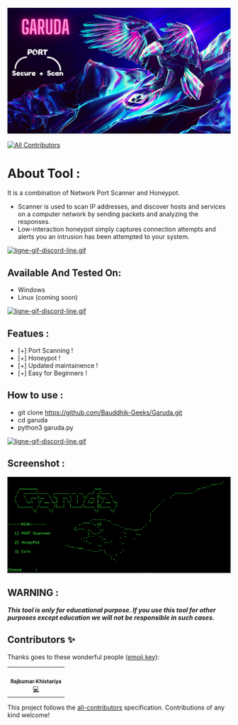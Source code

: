 ![logo](Garuda.png)
<!-- ALL-CONTRIBUTORS-BADGE:START - Do not remove or modify this section -->
[![All Contributors](https://img.shields.io/badge/all_contributors-1-orange.svg?style=flat-square)](#contributors-)
<!-- ALL-CONTRIBUTORS-BADGE:END -->
# About Tool :

It is a combination of Network Port Scanner and Honeypot.
* Scanner is used to scan IP addresses, and discover hosts and services on a computer network by sending packets and analyzing the responses.
* Low-interaction honeypot simply captures connection attempts and alerts you an intrusion has been attempted to your system. 

[![ligne-gif-discord-line.gif](https://i.postimg.cc/NFcy3t7v/ligne-gif-discord-line.gif)](https://postimg.cc/tZBC6LMB)
## Available And Tested On:
* Windows
* Linux (coming soon)
 
[![ligne-gif-discord-line.gif](https://i.postimg.cc/NFcy3t7v/ligne-gif-discord-line.gif)](https://postimg.cc/tZBC6LMB)

## Featues :
* [+] Port Scanning !
* [+] Honeypot !
* [+] Updated maintainence !
* [+] Easy for Beginners !

## How to use :
* git clone https://github.com/Bauddhik-Geeks/Garuda.git
* cd garuda
* python3 garuda.py

[![ligne-gif-discord-line.gif](https://i.postimg.cc/NFcy3t7v/ligne-gif-discord-line.gif)](https://postimg.cc/tZBC6LMB)

## Screenshot :
![logo](Screenshot.png)

  
## **WARNING :**
***This tool is only for educational purpose. If you use this tool for other purposes except education we will not be responsible in such cases.***

  

## Contributors ✨

Thanks goes to these wonderful people ([emoji key](https://allcontributors.org/docs/en/emoji-key)):

<!-- ALL-CONTRIBUTORS-LIST:START - Do not remove or modify this section -->
<!-- prettier-ignore-start -->
<!-- markdownlint-disable -->
<table>
  <tr>
    <td align="center"><a href="http://In process"><img src="https://avatars.githubusercontent.com/u/83064473?v=4?s=100" width="100px;" alt=""/><br /><sub><b>Rajkumar Khistariya</b></sub></a><br /><a href="https://github.com/Bauddhik-Geeks/Garuda/commits?author=Rajkumar-stackcoder" title="Code">💻</a></td>
  </tr>
</table>

<!-- markdownlint-restore -->
<!-- prettier-ignore-end -->

<!-- ALL-CONTRIBUTORS-LIST:END -->

This project follows the [all-contributors](https://github.com/all-contributors/all-contributors) specification. Contributions of any kind welcome!